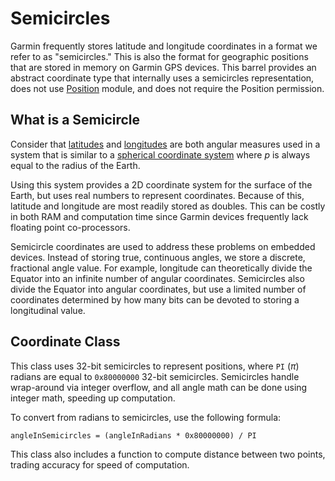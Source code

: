 # Semicircles
Garmin frequently stores latitude and longitude coordinates in a format we refer to as "semicircles." This is also the format for geographic positions that are stored in memory on Garmin GPS devices. This barrel provides an abstract coordinate type that internally uses a semicircles representation, does not use [Position](https://developer.garmin.com/downloads/connect-iq/monkey-c/doc/Toybox/Position.html) module, and does not require the Position permission.

## What is a Semicircle
Consider that [latitudes](https://en.wikipedia.org/wiki/Latitude) and [longitudes](https://en.wikipedia.org/wiki/Longitude) are both angular measures used in a system that is similar to a [spherical coordinate system](https://en.wikipedia.org/wiki/Spherical_coordinate_system) where _p_ is always equal to the radius of the Earth. 

Using this system provides a 2D coordinate system for the surface of the Earth, but uses real numbers to represent coordinates. Because of this, latitude and longitude are most readily stored as doubles. This can be costly in both RAM and computation time since Garmin devices frequently lack floating point co-processors.

Semicircle coordinates are used to address these problems on embedded devices. Instead of storing true, continuous angles, we store a discrete, fractional angle value. For example, longitude can theoretically divide the Equator into an infinite number of angular coordinates. Semicircles also divide the Equator into angular coordinates, but use a limited number of coordinates determined by how many bits can be devoted to storing a longitudinal value.

## Coordinate Class
This class uses 32-bit semicircles to represent positions, where `PI` (_&#960;_) radians are equal to `0x80000000` 32-bit semicircles. Semicircles handle wrap-around via integer overflow, and all angle math can be done using integer math, speeding up computation.

To convert from radians to semicircles, use the following formula:

 `angleInSemicircles = (angleInRadians * 0x80000000) / PI`

This class also includes a function to compute distance between two points, trading accuracy for speed of computation.
